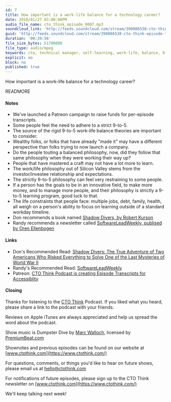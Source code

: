 ```yaml
---
id: 7
title: How important is a work-life balance for a technology career?
date: 2018/01/27 03:00:00PM
audio_file_name: cto_think_episode_0007.mp3
soundcloud_link: 'http://feeds.soundcloud.com/stream/390086538-cto-think-episode-7-how-important-is-a-strict-work-life-balance.mp3'
guid: 'http://feeds.soundcloud.com/stream/390086538-cto-think-episode-7-how-important-is-a-strict-work-life-balance.mp3'
duration: '00:39:56'
file_size_bytes: 51700000
file_type: audio/mpeg
keywords: cto, technical manager, self-learning, work-life, balance, 9-to-5
explicit: no
block: no
published: true
---
```


How important is a work-life balance for a technology career?

READMORE

#### Notes

* We've launched a Patreon campaign to raise funds for per-episode transcripts.
* Some people feel the need to adhere to a strict 9-to-5.
* The source of the rigid 9-to-5 work-life balance theories are important to consider.
* Wealthy folks, or folks that have already "made it" may have a different perspective than folks trying to now launch a company.
* Do the people touting a balanced philosophy, now, did they follow that same philosophy when they were working their way up?
* People that have mastered a craft may not have a lot more to learn.
* The work/life philosophy out of Silicon Valley stems from the investor/investee relationship and expectations.
* The strictly 9-to-5 philosophy can feel very restraining to some people.
* If a person has the goals to be in an innovative field, to make more money, and to manage more people, and their philosophy is strictly a 9-to-5 learning program, good luck to that.
* The life constraints that people face: multiple jobs, debt, family, health, all weigh on a person's ability to focus on learning outside of a standard workday timeline.
* Don recommends a book named [Shadow Divers, by Robert Kurson]("https://www.amazon.com/gp/product/0739320831/ref=as_li_tl?ie=UTF8&camp=1789&creative=9325&creativeASIN=0739320831&linkCode=as2&tag=allaboardapps-20&linkId=7e895f36f4a157b186fc9d0f506cddd3")
* Randy recommends a newsletter called [SoftwareLeadWeekly, publised by Oren Ellenbogen](https://www.softwareleadweekly.com)

#### Links

* Don's Recommended Read: [Shadow Divers: The True Adventure of Two Americans Who RIsked Everything to Solve One of the Last Mysteries of World War II]("https://www.amazon.com/gp/product/0739320831/ref=as_li_tl?ie=UTF8&camp=1789&creative=9325&creativeASIN=0739320831&linkCode=as2&tag=allaboardapps-20&linkId=7e895f36f4a157b186fc9d0f506cddd3")
* Randy's Recommended Read: [SoftwareLeadWeekly](https://www.softwareleadweekly.com)
* Patreon: [CTO Think Podcast is creating Episode Transcripts for Accessiblity](https://www.patreon.com/ctothink)

#### Closing

Thanks for listening to the [CTO Think](https://www.ctothink.com) Podcast. If you liked what you heard, please share a link to the podcast with your friends.  

Reviews on Apple iTunes are always appreciated and help us spread the word about the podcast.  

Show music is Dumpster Dive by [Marc Walloch](http://marcwalloch.com/), licensed by [PremiumBeat.com](https://www.premiumbeat.com)  

Shownotes and previous episodes can be found on our website at [www.ctothink.com](https://www.ctothink.com/)  

For questions, comments, or things you'd like to hear on future shows, please email us at [hello@ctothink.com](mailto:hello@ctothink.com)  

For notifications of future episodes, please sign up to the CTO Think newsletter on [www.ctothink.com](https://www.ctothink.com/)  

We'll keep talking next week!

